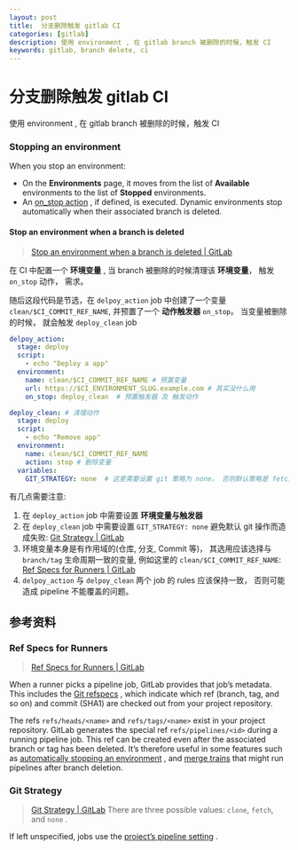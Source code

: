 ```yaml
---
layout: post
title:  分支删除触发 gitlab CI
categories: [gitlab]
description: 使用 environment , 在 gitlab branch 被删除的时候，触发 CI
keywords: gitlab, branch delete, ci
---
```


# 分支删除触发 gitlab CI

使用 environment , 在 gitlab branch 被删除的时候，触发 CI

### Stopping an environment

When you stop an environment:
* On the **Environments** page, it moves from the list of **Available** environments to the list of **Stopped** environments.
* An  [on_stop action](https://docs.gitlab.com/ee/ci/yaml/README.html#environmenton_stop) , if defined, is executed.
Dynamic environments stop automatically when their associated branch is deleted.

#### Stop an environment when a branch is deleted

> [Stop an environment when a branch is deleted | GitLab](https://docs.gitlab.com/ee/ci/environments/index.html#stop-an-environment-when-a-branch-is-deleted)  

在 CI 中配置一个 **环境变量** , 当 branch 被删除的时候清理该 **环境变量**， 触发 `on_stop` 动作， 需求。

随后这段代码是节选，在 `delpoy_action` job 中创建了一个变量 `clean/$CI_COMMIT_REF_NAME`, 并预置了一个 **动作触发器** `on_stop`。
当变量被删除的时候， 就会触发 `deploy_clean` job

```yaml
delpoy_action:
  stage: deploy
  script:
    - echo "Deploy a app"
  environment:
    name: clean/$CI_COMMIT_REF_NAME # 预置变量
    url: https://$CI_ENVIRONMENT_SLUG.example.com # 其实没什么用
    on_stop: deploy_clean  # 预置触发器 及 触发动作

deploy_clean: # 清理动作
  stage: deploy
  script:
    - echo "Remove app"
  environment:
    name: clean/$CI_COMMIT_REF_NAME
    action: stop # 删除变量
  variables:
    GIT_STRATEGY: none  # 这里需要设置 git 策略为 none。 否则默认策略是 fetch 或者 clone, 会因为 branch 被删除而失败。

```

有几点需要注意:

1. 在 `deploy_action` job 中需要设置 **环境变量与触发器** 
2. 在 `deploy_clean` job 中需要设置 `GIT_STRATEGY: none` 避免默认 git 操作而造成失败: [Git Strategy | GitLab](https://docs.gitlab.com/ee/ci/runners/configure_runners.html#git-strategy)
3. 环境变量本身是有作用域的(仓库, 分支, Commit 等)， 其选用应该选择与 `branch/tag` 生命周期一致的变量, 例如这里的 `clean/$CI_COMMIT_REF_NAME`: [Ref Specs for Runners | GitLab](https://docs.gitlab.com/ee/ci/pipelines/index.html#ref-specs-for-runners)
4. `delpoy_action` 与 `delpoy_clean` 两个 job 的 rules 应该保持一致， 否则可能造成 pipeline 不能覆盖的问题。


## 参考资料

### Ref Specs for Runners

> [Ref Specs for Runners | GitLab](https://docs.gitlab.com/ee/ci/pipelines/index.html#ref-specs-for-runners)  

When a runner picks a pipeline job, GitLab provides that job’s metadata. This includes the  [Git refspecs](https://git-scm.com/book/en/v2/Git-Internals-The-Refspec) , which indicate which ref (branch, tag, and so on) and commit (SHA1) are checked out from your project repository.

The refs `refs/heads/<name>` and `refs/tags/<name>` exist in your project repository. GitLab generates the special ref `refs/pipelines/<id>` during a running pipeline job. This ref can be created even after the associated branch or tag has been deleted. It’s therefore useful in some features such as  [automatically stopping an environment](https://docs.gitlab.com/ee/ci/environments/index.html#stopping-an-environment) , and  [merge trains](https://docs.gitlab.com/ee/ci/merge_request_pipelines/pipelines_for_merged_results/merge_trains/index.html)  that might run pipelines after branch deletion.

### Git Strategy

> [Git Strategy | GitLab](https://docs.gitlab.com/ee/ci/runners/configure_runners.html#git-strategy)
There are three possible values: `clone`, `fetch`, and `none` . 

If left unspecified, jobs use the  [project’s pipeline setting](https://docs.gitlab.com/ee/ci/pipelines/settings.html#git-strategy) .

